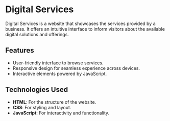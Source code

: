 # Digital Services

Digital Services is a website that showcases the services provided by a business. It offers an intuitive interface to inform visitors about the available digital solutions and offerings.

## Features

- User-friendly interface to browse services.
- Responsive design for seamless experience across devices.
- Interactive elements powered by JavaScript.

## Technologies Used

- **HTML**: For the structure of the website.
- **CSS**: For styling and layout.
- **JavaScript**: For interactivity and functionality.
